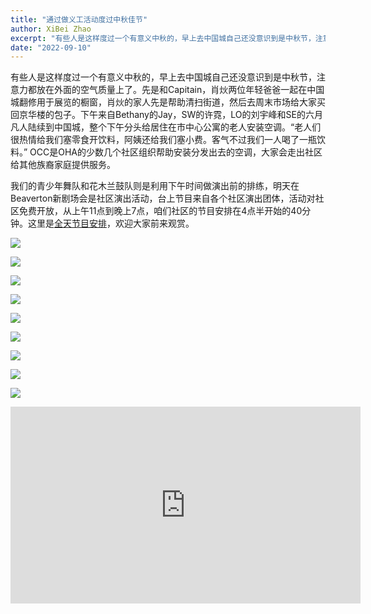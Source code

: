 ```yaml
---
title: "通过做义工活动度过中秋佳节"
author: XiBei Zhao
excerpt: "有些人是这样度过一个有意义中秋的，早上去中国城自己还没意识到是中秋节，注意力都放在外面的空气质量上了。先是和Capitain，肖炏两位年轻爸爸一起在中国城翻修用于展览的橱窗，肖炏的家人先是帮助清扫街道，然后去周末市场给大家买回京华楼的包子。下午来自Bethany的Jay，SW的许霓，LO的刘宇峰和SE的六月凡人陆续到中国城，整个下午分头给居住在市中心公寓的老人安装空调。"
date: "2022-09-10"
---
```


有些人是这样度过一个有意义中秋的，早上去中国城自己还没意识到是中秋节，注意力都放在外面的空气质量上了。先是和Capitain，肖炏两位年轻爸爸一起在中国城翻修用于展览的橱窗，肖炏的家人先是帮助清扫街道，然后去周末市场给大家买回京华楼的包子。下午来自Bethany的Jay，SW的许霓，LO的刘宇峰和SE的六月凡人陆续到中国城，整个下午分头给居住在市中心公寓的老人安装空调。“老人们很热情给我们塞零食开饮料，阿姨还给我们塞小费。客气不过我们一人喝了一瓶饮料。” OCC是OHA的少数几个社区组织帮助安装分发出去的空调，大家会走出社区给其他族裔家庭提供服务。

我们的青少年舞队和花木兰鼓队则是利用下午时间做演出前的排练，明天在Beaverton新剧场会是社区演出活动，台上节目来自各个社区演出团体，活动对社区免费开放，从上午11点到晚上7点，咱们社区的节目安排在4点半开始的40分钟。这里是[全天节目安排](https://thereser.org/event/shine-the-light-a-community-celebration-2/)，欢迎大家前来观赏。

![](https://res.cloudinary.com/dhngj18do/image/upload/f_auto,q_auto/v1/images/Wechat%20Image_20220910170309)

![](https://res.cloudinary.com/dhngj18do/image/upload/f_auto,q_auto/v1/images/Wechat%20Image_20220910171725)

![](https://res.cloudinary.com/dhngj18do/image/upload/f_auto,q_auto/v1/images/Wechat%20Image_20220910171732)

![](https://res.cloudinary.com/dhngj18do/image/upload/f_auto,q_auto/v1/images/Wechat%20Image_20220910170314)

![](https://res.cloudinary.com/dhngj18do/image/upload/f_auto,q_auto/v1/images/Wechat%20Image_20220910171738)

![](https://res.cloudinary.com/dhngj18do/image/upload/f_auto,q_auto/v1/images/Wechat%20Image_20220910170302)

![](https://res.cloudinary.com/dhngj18do/image/upload/f_auto,q_auto/v1/images/Wechat%20Image_20220910170144)

![](https://res.cloudinary.com/dhngj18do/image/upload/f_auto,q_auto/v1/images/Wechat%20Image_20220910170601)

![](https://res.cloudinary.com/dhngj18do/image/upload/f_auto,q_auto/v1/images/Wechat%20Image_20220910170620)

<iframe width="560" height="315" src="https://www.youtube.com/embed/DIegaQPT4Js" title="YouTube video player" frameborder="0" allow="accelerometer; autoplay; clipboard-write; encrypted-media; gyroscope; picture-in-picture" allowfullscreen></iframe>

